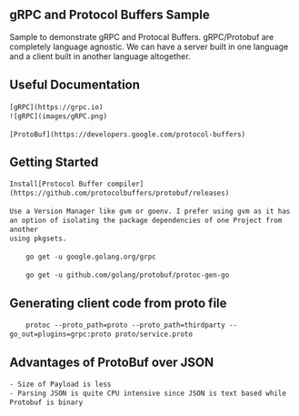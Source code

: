 ## gRPC and Protocol Buffers Sample

Sample to demonstrate gRPC and Protocal Buffers. gRPC/Protobuf are completely language agnostic. We can have a server built in one language and 
a client built in another language altogether.

## Useful Documentation

    [gRPC](https://grpc.io)
    ![gRPC](images/gRPC.png)

    [ProtoBuf](https://developers.google.com/protocol-buffers)

## Getting Started

    Install[Protocol Buffer compiler] (https://github.com/protocolbuffers/protobuf/releases)

    Use a Version Manager like gvm or goenv. I prefer using gvm as it has an option of isolating the package dependencies of one Project from another
    using pkgsets. 

        go get -u google.golang.org/grpc

        go get -u github.com/golang/protobuf/protoc-gen-go

 ## Generating client code from proto file

        protoc --proto_path=proto --proto_path=thirdparty --go_out=plugins=grpc:proto proto/service.proto

## Advantages of ProtoBuf over JSON 

    - Size of Payload is less
    - Parsing JSON is quite CPU intensive since JSON is text based while Protobuf is binary